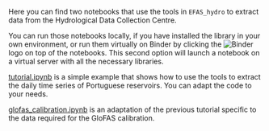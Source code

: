Here you can find two notebooks that use the tools in `EFAS_hydro` to extract data from the Hydrological Data Collection Centre.

You can run those notebooks locally, if you have installed the library in your own environment, or run them virtually on Binder by clicking the ![Binder](https://mybinder.org/badge_logo.svg) logo on top of the notebooks. This second option will launch a notebook on a virtual server with all the necessary libraries.

[tutorial.ipynb](tutorial.ipynb) is a simple example that shows how to use the tools to extract the daily time series of Portuguese reservoirs. You can adapt the code to your needs.

[glofas_calibration.ipynb](glofas_calibration.ipynb) is an adaptation of the previous tutorial specific to the data required for the GloFAS calibration. 